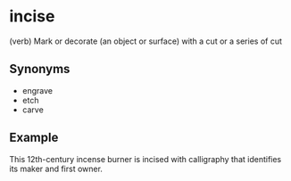 # incise

(verb) Mark or decorate (an object or surface) with a cut or a series of cut

## Synonyms

+ engrave
+ etch
+ carve

## Example

This 12th-century incense burner is incised with calligraphy that identifies its maker and first owner.
